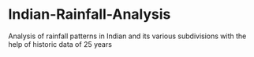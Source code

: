 # Indian-Rainfall-Analysis
Analysis of rainfall patterns in Indian and its various subdivisions with the help of historic data of 25 years
